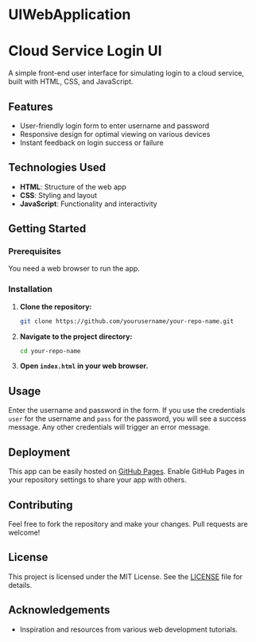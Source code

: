 # UIWebApplication

# Cloud Service Login UI

A simple front-end user interface for simulating login to a cloud service, built with HTML, CSS, and JavaScript.

## Features

- User-friendly login form to enter username and password
- Responsive design for optimal viewing on various devices
- Instant feedback on login success or failure

## Technologies Used

- **HTML**: Structure of the web app
- **CSS**: Styling and layout
- **JavaScript**: Functionality and interactivity

## Getting Started

### Prerequisites

You need a web browser to run the app.

### Installation

1. **Clone the repository:**

   ```bash
   git clone https://github.com/yourusername/your-repo-name.git
   ```

2. **Navigate to the project directory:**

   ```bash
   cd your-repo-name
   ```

3. **Open `index.html` in your web browser.**

## Usage

Enter the username and password in the form. If you use the credentials `user` for the username and `pass` for the password, you will see a success message. Any other credentials will trigger an error message.

## Deployment

This app can be easily hosted on [GitHub Pages](https://pages.github.com/). Enable GitHub Pages in your repository settings to share your app with others.

## Contributing

Feel free to fork the repository and make your changes. Pull requests are welcome!

## License

This project is licensed under the MIT License. See the [LICENSE](LICENSE) file for details.

## Acknowledgements

- Inspiration and resources from various web development tutorials.


